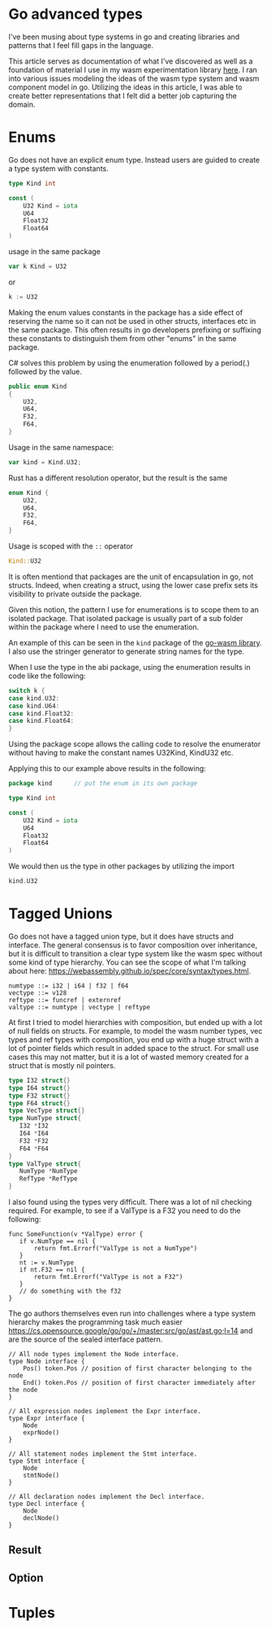 # Go advanced types

I've been musing about type systems in go and creating libraries and patterns that I feel fill gaps in the language. 

This article serves as documentation of what I've discovered as well as a foundation of material I use in my wasm experimentation library [here](https://github.com/patrickhuber/go-wasm). 
I ran into various issues modeling the ideas of the wasm type system and wasm component model in go. Utilizing the ideas in this article, I was able to create better representations that I felt did a better job capturing the domain.

# Enums

Go does not have an explicit enum type. Instead users are guided to create a type system with constants. 

```go
type Kind int

const (
    U32 Kind = iota
    U64
    Float32
    Float64
)
```

usage in the same package

```go
var k Kind = U32
```

or 

```go
k := U32
```

Making the enum values constants in the package has a side effect of reserving the name so it can not be used in other structs, interfaces etc in the same package. 
This often results in go developers prefixing or suffixing these constants to distinguish them from other "enums" in the same package. 

C# solves this problem by using the enumeration followed by a period(.) followed by the value. 

```csharp
public enum Kind
{ 
    U32,
    U64,
    F32,
    F64,
}
```

Usage in the same namespace:

```go
var kind = Kind.U32;
```

Rust has a different resolution operator, but the result is the same

```rust
enum Kind {
    U32,
    U64,
    F32,
    F64,
}
```

Usage is scoped with the `::` operator

```rust
Kind::U32
```

It is often mentiond that packages are the unit of encapsulation in go, not structs. Indeed, when creating a struct, using the lower case prefix sets its visibility to private outside the package. 

Given this notion, the pattern I use for enumerations is to scope them to an isolated package. That isolated package is usually part of a sub folder within the package where I need to use the enumeration. 

An example of this can be seen in the `kind` package of the [go-wasm library](https://github.com/patrickhuber/go-wasm/blob/main/abi/kind/kind.go). I also use the stringer generator to generate string names for the type. 

When I use the type in the abi package, using the enumeration results in code like the following:

```go
switch k {
case kind.U32:  
case kind.U64:  
case kind.Float32:
case kind.Float64:
}
```

Using the package scope allows the calling code to resolve the enumerator without having to make the constant names U32Kind, KindU32 etc.

Applying this to our example above results in the following:

```go
package kind      // put the enum in its own package

type Kind int

const (
    U32 Kind = iota
    U64
    Float32
    Float64
)
```

We would then us the type in other packages by utilizing the import

```go
kind.U32
```

# Tagged Unions

Go does not have a tagged union type, but it does have structs and interface. The general consensus is to favor composition over inheritance, but it is difficult to transition a clear type system like the wasm spec without some kind of type hierarchy. You can see the scope of what I'm talking about here: https://webassembly.github.io/spec/core/syntax/types.html.

```ebnf
numtype ::= i32 | i64 | f32 | f64
vectype ::= v128
reftype ::= funcref | externref
valtype ::= numtype | vectype | reftype
```

At first I tried to model hierarchies with composition, but ended up with a lot of null fields on structs. For example, to model the wasm number types, vec types and ref types with composition, you end up with a huge struct with a lot of pointer fields which result in added space to the struct. For small use cases this may not matter, but it is a lot of wasted memory created for a struct that is mostly nil pointers.

```go
type I32 struct{}
type I64 struct{}
type F32 struct{}
type F64 struct{}
type VecType struct{}
type NumType struct{
   I32 *I32
   I64 *I64
   F32 *F32
   F64 *F64
}
type ValType struct{
   NumType *NumType
   RefType *RefType
}
```

I also found using the types very difficult. There was a lot of nil checking required. For example, to see if a ValType is a F32 you need to do the following:

```
func SomeFunction(v *ValType) error {
   if v.NumType == nil {
       return fmt.Errorf("ValType is not a NumType")
   }
   nt := v.NumType
   if nt.F32 == nil {
       return fmt.Errorf("ValType is not a F32")
   }
   // do something with the f32
}
```

The go authors themselves even run into challenges where a type system hierarchy makes the programming task much easier https://cs.opensource.google/go/go/+/master:src/go/ast/ast.go;l=14 and are the source of the sealed interface pattern. 

```
// All node types implement the Node interface.
type Node interface {
	Pos() token.Pos // position of first character belonging to the node
	End() token.Pos // position of first character immediately after the node
}

// All expression nodes implement the Expr interface.
type Expr interface {
	Node
	exprNode()
}

// All statement nodes implement the Stmt interface.
type Stmt interface {
	Node
	stmtNode()
}

// All declaration nodes implement the Decl interface.
type Decl interface {
	Node
	declNode()
}
```

## Result

## Option

# Tuples
